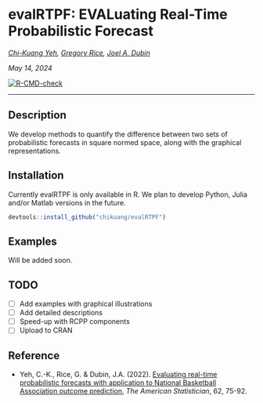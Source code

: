 # evalRTPF: EVALuating Real-Time Probabilistic Forecast

*[Chi-Kuang Yeh](https://chikuang.github.io/), [Gregory Rice](https://uwaterloo.ca/statistics-and-actuarial-science/profiles/greg-rice), [Joel A. Dubin](https://uwaterloo.ca/statistics-and-actuarial-science/profiles/joel-dubin)*

*May 14, 2024*

<!-- badges: start -->
[![R-CMD-check](https://github.com/chikuang/evalRTPF/actions/workflows/R-CMD-check.yaml/badge.svg)](https://github.com/chikuang/evalRTPF/actions/workflows/R-CMD-check.yaml)
<!-- badges: end -->

---

## Description

We develop methods to quantify the difference between two sets of probabilistic forecasts in square normed space, along with the graphical representations.

## Installation

Currently evalRTPF is only available in R. We plan to develop Python, Julia and/or Matlab versions in the future.

```r
devtools::install_github("chikuang/evalRTPF")
```

## Examples

Will be added soon.

## TODO
+ [ ] Add examples with graphical illustrations
+ [ ] Add detailed descriptions
+ [ ] Speed-up with RCPP components
+ [ ] Upload to CRAN

## Reference 

* Yeh, C.-K., Rice, G. & Dubin, J.A. (2022). [Evaluating real-time probabilistic forecasts with application to National Basketball Association outcome prediction](https://www.tandfonline.com/doi/abs/10.1080/00031305.2021.1967781?journalCode=utas20), *The American Statistician*, 62, 75-92. 
